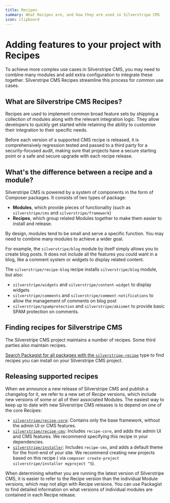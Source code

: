 ```yaml
---
title: Recipes
summary: What Recipes are, and how they are used in Silverstripe CMS
icon: clipboard
---
```


# Adding features to your project with Recipes

To achieve more complex use cases in Silverstripe CMS, you may need to combine many modules and add extra configuration to integrate these together. Silverstripe CMS Recipes streamline this process for common use cases.

## What are Silverstripe CMS Recipes?

Recipes are used to implement common broad feature sets by shipping a collection of modules along with the relevant integration logic. They allow developers to quickly get started while retaining the ability to customise their integration to their specific needs.

Before each version of a supported CMS recipe is released, it is comprehensively regression tested and passed to a third party for a security-focused audit, making sure that projects have a secure starting point or a safe and secure upgrade with each recipe release.

## What's the difference between a recipe and a module?

Silverstripe CMS is powered by a system of components in the form of Composer packages. It consists of two types of package:

- **Modules**, which provide pieces of functionality (such as `silverstripe/cms` and `silverstripe/framework`)
- **Recipes**, which group related Modules together to make them easier to install and release.

By design, modules tend to be small and serve a specific function. You may need to combine many modules to achieve a wider goal. 

For example, the `silverstripe/blog` module by itself simply allows you to create blog posts. It does not include all the features you could want in a blog, like a comment system or widgets to display related content.

The `silverstripe/recipe-blog` recipe installs `silverstripe/blog` module, but also:
- `silverstripe/widgets` and `silverstripe/content-widget` to display widgets
- `silverstripe/comments` and `silverstripe/comment-notifications` to allow the management of comments on blog post
- `silverstripe/spamprotection` and `silverstripe/akismet` to provide basic SPAM protection on comments.

## Finding recipes for Silverstripe CMS

The Silverstripe CMS project maintains a number of recipes. Some third parties also maintain recipes.

[Search Packagist for all packages with the `silverstripe-recipe`](https://packagist.org/?query=silverstripe&type=silverstripe-recipe) type to find recipes you can install on your Silverstripe CMS project.

## Releasing supported recipes

When we announce a new release of Silverstripe CMS and publish a changelog for it, we refer to a new set of _Recipe_ versions, which include new versions of some or all of their associated Modules. The easiest way to keep up to date with new Silverstripe CMS releases is to depend on one of the core Recipes:

- [`silverstripe/recipe-core`](https://packagist.org/packages/silverstripe/recipe-core): Contains only the base
  framework, without the admin UI or CMS features.
- [`silverstripe/recipe-cms`](https://packagist.org/packages/silverstripe/recipe-cms): Includes `recipe-core`, and adds
  the admin UI and CMS features. We recommend specifying this recipe in your dependencies.
- [`silverstripe/installer`](https://packagist.org/packages/silverstripe/installer): Includes `recipe-cms`, and adds a
  default theme for the front-end of your site. We recommend creating new projects based on this recipe (
  via `composer create-project silverstripe/installer myproject ^5`).

When determining whether you are running the latest version of Silverstripe CMS, it is easier to refer to the Recipe
version than the individual Module versions, which may not align with Recipe versions. You can use Packagist to find
detailed information on what versions of individual modules are contained in each Recipe release.

